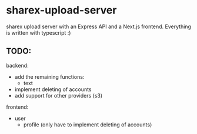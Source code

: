 # sharex-upload-server

sharex upload server with an Express API and a Next.js frontend. Everything is written with typescript :)

## TODO:

backend:

-   add the remaining functions:
    -   text
-   implement deleting of accounts
-   add support for other providers (s3)

frontend:

-   user
    -   profile (only have to implement deleting of accounts)
